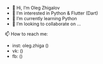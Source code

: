 - 👋 Hi, I’m Oleg Zhigalov
- 👀 I’m interested in Python & Flutter (Dart)
- 🌱 I’m currently learning Python
- 💞️ I’m looking to collaborate on ... 

📫 How to reach me:
-  inst: oleg.zhiga ()
-  vk: ()
-  fb: ()

<!---
olegzhiga/olegzhiga is a ✨ special ✨ repository because its `README.md` (this file) appears on your GitHub profile.
You can click the Preview link to take a look at your changes.
--->
